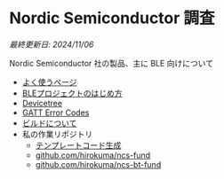 # Nordic Semiconductor 調査

_最終更新日: 2024/11/06_

Nordic Semiconductor 社の製品、主に BLE 向けについて

* [よく使うページ](pages.md)
* [BLEプロジェクトのはじめ方](startup/index.md)
* [Devicetree](devicetree/index.md)
* [GATT Error Codes](gatt_error_codes.md)
* [ビルドについて](build.md)
* 私の作業リポジトリ
  * [テンプレートコード生成](https://github.com/hirokuma/js-ncs-service-gen)
  * [github.com/hirokuma/ncs-fund](https://github.com/hirokuma/ncs-fund)
  * [github.com/hirokuma/ncs-bt-fund](https://github.com/hirokuma/ncs-bt-fund)
